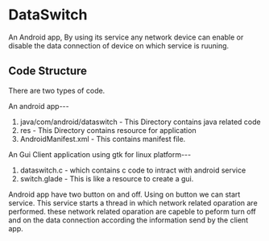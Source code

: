 # DataSwitch

An Android app, By using its service any network device can enable or disable the data connection of device on which service is ruuning.



## Code Structure

There are two types of code.

An android app---

1. java/com/android/dataswitch  - This Directory contains java related code 
2. res - This Directory contains resource for application 
3. AndroidManifest.xml - This contains manifest file.

An Gui Client application using gtk for linux platform---

1. dataswitch.c - which contains c code to intract with android service
2. switch.glade - This is like a resource to create a gui.


Android app have two button on and off. Using on button we can start service. This service starts a thread in which network related oparation are performed. these network related oparation are capeble to peform turn off and on the data connection according the information send by the client app.


